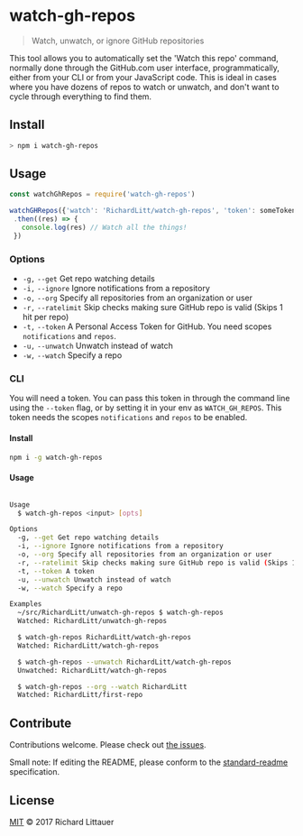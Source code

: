 # watch-gh-repos

> Watch, unwatch, or ignore GitHub repositories

This tool allows you to automatically set the 'Watch this repo' command, normally done through the GitHub.com user interface, programmatically, either from your CLI or from your JavaScript code. This is ideal in cases where you have dozens of repos to watch or unwatch, and don't want to cycle through everything to find them. 

## Install

```sh
> npm i watch-gh-repos
```

## Usage

```js
const watchGhRepos = require('watch-gh-repos')

watchGHRepos({'watch': 'RichardLitt/watch-gh-repos', 'token': someToken})
 .then((res) => {
   console.log(res) // Watch all the things!
 })
```

### Options

- `-g,` `--get` Get repo watching details
- `-i,` `--ignore` Ignore notifications from a repository
- `-o,` `--org` Specify all repositories from an organization or user
- `-r,` `--ratelimit` Skip checks making sure GitHub repo is valid (Skips 1 hit per repo)
- `-t,` `--token` A Personal Access Token for GitHub. You need scopes `notifications` and `repos`.
- `-u,` `--unwatch` Unwatch instead of watch
- `-w,` `--watch` Specify a repo

### CLI

You will need a token. You can pass this token in through the command line using the `--token` flag, or by setting it in your env as `WATCH_GH_REPOS`. This token needs the scopes `notifications` and `repos` to be enabled.

#### Install

```sh
npm i -g watch-gh-repos
```

#### Usage
```sh

Usage
  $ watch-gh-repos <input> [opts]

Options
  -g, --get Get repo watching details
  -i, --ignore Ignore notifications from a repository
  -o, --org Specify all repositories from an organization or user
  -r, --ratelimit Skip checks making sure GitHub repo is valid (Skips 1 hit per repo)
  -t, --token A token
  -u, --unwatch Unwatch instead of watch
  -w, --watch Specify a repo

Examples
  ~/src/RichardLitt/unwatch-gh-repos $ watch-gh-repos
  Watched: RichardLitt/unwatch-gh-repos

  $ watch-gh-repos RichardLitt/watch-gh-repos
  Watched: RichardLitt/watch-gh-repos

  $ watch-gh-repos --unwatch RichardLitt/watch-gh-repos
  Unwatched: RichardLitt/watch-gh-repos

  $ watch-gh-repos --org --watch RichardLitt
  Watched: RichardLitt/first-repo
```

## Contribute

Contributions welcome. Please check out [the issues](https://github.com/RichardLitt/watch-gh-repos/issues).

Small note: If editing the README, please conform to the [standard-readme](https://github.com/RichardLitt/standard-readme) specification.

## License

[MIT](LICENSE) © 2017 Richard Littauer
